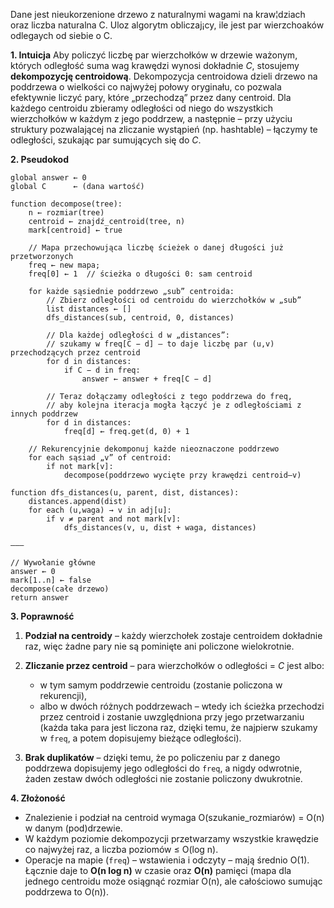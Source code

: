 Dane jest nieukorzenione drzewo z naturalnymi wagami na kraw¦dziach oraz liczba naturalna C.
Uloz algorytm obliczaj¡cy, ile jest par wierzchoaków odlegaych od siebie o C.


**1. Intuicja**
Aby policzyć liczbę par wierzchołków w drzewie ważonym, których odległość suma wag krawędzi wynosi dokładnie *C*, stosujemy **dekompozycję centroidową**. Dekompozycja centroidowa dzieli drzewo na poddrzewa o wielkości co najwyżej połowy oryginału, co pozwala efektywnie liczyć pary, które „przechodzą” przez dany centroid. Dla każdego centroidu zbieramy odległości od niego do wszystkich wierzchołków w każdym z jego poddrzew, a następnie – przy użyciu struktury pozwalającej na zliczanie wystąpień (np. hashtable) – łączymy te odległości, szukając par sumujących się do *C*.

**2. Pseudokod**

```plaintext
global answer ← 0
global C      ← (dana wartość)

function decompose(tree):
    n ← rozmiar(tree)
    centroid ← znajdź_centroid(tree, n)
    mark[centroid] ← true

    // Mapa przechowująca liczbę ścieżek o danej długości już przetworzonych
    freq ← new mapa; 
    freq[0] ← 1  // ścieżka o długości 0: sam centroid

    for każde sąsiednie poddrzewo „sub” centroida:
        // Zbierz odległości od centroidu do wierzchołków w „sub”
        list distances ← []
        dfs_distances(sub, centroid, 0, distances)

        // Dla każdej odległości d w „distances”:
        // szukamy w freq[C − d] – to daje liczbę par (u,v) przechodzących przez centroid
        for d in distances:
            if C − d in freq:
                answer ← answer + freq[C − d]

        // Teraz dołączamy odległości z tego poddrzewa do freq, 
        // aby kolejna iteracja mogła łączyć je z odległościami z innych poddrzew
        for d in distances:
            freq[d] ← freq.get(d, 0) + 1

    // Rekurencyjnie dekomponuj każde nieoznaczone poddrzewo
    for each sąsiad „v” of centroid:
        if not mark[v]:
            decompose(poddrzewo wycięte przy krawędzi centroid–v)

function dfs_distances(u, parent, dist, distances):
    distances.append(dist)
    for each (u,waga) → v in adj[u]:
        if v ≠ parent and not mark[v]:
            dfs_distances(v, u, dist + waga, distances)

–––

// Wywołanie główne
answer ← 0
mark[1..n] ← false
decompose(całe drzewo)
return answer
```

**3. Poprawność**

1. **Podział na centroidy** – każdy wierzchołek zostaje centroidem dokładnie raz, więc żadne pary nie są pominięte ani policzone wielokrotnie.
2. **Zliczanie przez centroid** – para wierzchołków o odległości = *C* jest albo:

   * w tym samym poddrzewie centroidu (zostanie policzona w rekurencji),
   * albo w dwóch różnych poddrzewach – wtedy ich ścieżka przechodzi przez centroid i zostanie uwzględniona przy jego przetwarzaniu (każda taka para jest liczona raz, dzięki temu, że najpierw szukamy w `freq`, a potem dopisujemy bieżące odległości).
3. **Brak duplikatów** – dzięki temu, że po policzeniu par z danego poddrzewa dopisujemy jego odległości do `freq`, a nigdy odwrotnie, żaden zestaw dwóch odległości nie zostanie policzony dwukrotnie.

**4. Złożoność**

* Znalezienie i podział na centroid wymaga O(szukanie\_rozmiarów) = O(n) w danym (pod)drzewie.
* W każdym poziomie dekompozycji przetwarzamy wszystkie krawędzie co najwyżej raz, a liczba poziomów ≤ O(log n).
* Operacje na mapie (`freq`) – wstawienia i odczyty – mają średnio O(1).
  Łącznie daje to **O(n log n)** w czasie oraz **O(n)** pamięci (mapa dla jednego centroidu może osiągnąć rozmiar O(n), ale całościowo sumując poddrzewa to O(n)).
